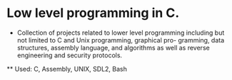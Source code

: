 Low level programming in C.
==
* Collection of projects related to lower level programming including but not limited to C and Unix programming, graphical pro-
gramming, data structures, assembly language, and algorithms as well as reverse engineering and security protocols.

** Used: C, Assembly, UNIX, SDL2, Bash
